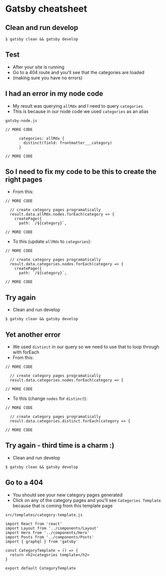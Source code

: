 # Gatsby cheatsheet
## Clean and run develop
`$ gatsby clean && gatsby develop`

## Test
* After your site is running
* Go to a 404 route and you'll see that the categories are loaded
* (making sure you have no errors)

## I had an error in my node code
* My result was querying `allMdx` and I need to query `categories`
* This is because in our node code we used `categories` as an alias

`gatsby-node.js`

```
// MORE CODE

      categories: allMdx {
        distinct(field: frontmatter___category)
      }

// MORE CODE
```

## So I need to fix my code to be this to create the right pages
* From this:

```
// MORE CODE

  // create category pages programatically
  result.data.allMdx.nodes.forEach(category => {
    createPage({
      path: `/${category}`,
 
// MORE CODE
```

* To this (update `allMdx` to `categories`):

```
// MORE CODE

  // create category pages programatically
  result.data.categories.nodes.forEach(category => {
    createPage({
      path: `/${category}`,
 
// MORE CODE
```

## Try again
* Clean and run develop

`$ gatsby clean && gatsby develop`

## Yet another error
* We used `distinct` in our query so we need to use that to loop through with forEach
* From this:

```
// MORE CODE

  // create category pages programatically
  result.data.categories.nodes.forEach(category => {

// MORE CODE
```

* To this (change `nodes` for `distinct`):

```
// MORE CODE

  // create category pages programatically
  result.data.categories.distinct.forEach(category => {

// MORE CODE
```

## Try again - third time is a charm :)
* Clean and run develop

`$ gatsby clean && gatsby develop`

## Go to a 404
* You should see your new category pages generated
* Click on any of the category pages and you'll see `Categories Template` because that is coming from this template page

`src/templates/category-template.js`

```
import React from 'react'
import Layout from '../components/Layout'
import Hero from '../components/Hero'
import Posts from '../components/Posts'
import { graphql } from 'gatsby'

const CategoryTemplate = () => {
  return <h2>categories template</h2>
}

export default CategoryTemplate
```


